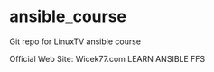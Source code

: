 # ansible_course
Git repo for LinuxTV ansible course

Official Web Site: Wicek77.com
LEARN ANSIBLE FFS
